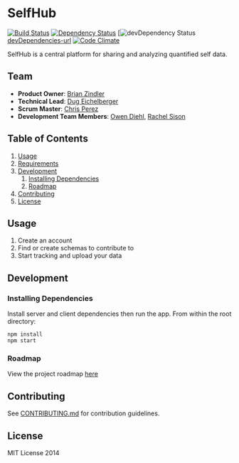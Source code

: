 SelfHub
=======
[![Build Status][build-img]][build-url]
[![Dependency Status][dependencies-img]][dependencies-url]
[![devDependency Status][devDependencies-img][devDependencies-url]
[![Code Climate][climate-img]][climate-url]

SelfHub is a central platform for sharing and analyzing quantified self data.

## Team

  - __Product Owner__: [Brian Zindler](https://github.com/zindlerb)
  - __Technical Lead__: [Dug Eichelberger](https://github.com/dduugg)
  - __Scrum Master__: [Chris Perez](https://github.com/cmperez)
  - __Development Team Members__: [Owen Diehl](https://github.com/owen-d), [Rachel Sison](https://github.com/rachelsison)

## Table of Contents

1. [Usage](#Usage)
1. [Requirements](#requirements)
1. [Development](#development)
    1. [Installing Dependencies](#installing-dependencies)
    1. [Roadmap](#roadmap)
1. [Contributing](#contributing)
1. [License](#license)

## Usage

1. Create an account
2. Find or create schemas to contribute to
3. Start tracking and upload your data

## Development

### Installing Dependencies
Install server and client dependencies then run the app. From within the root directory:

```
npm install
npm start
```

### Roadmap

View the project roadmap [here][roadmap-url]

## Contributing

See [CONTRIBUTING.md][contributing-url] for contribution guidelines.

## License

MIT License 2014

[build-img]: https://travis-ci.org/selfhub/selfhub.svg
[build-url]: https://travis-ci.org/selfhub/selfhub
[climate-img]: https://codeclimate.com/github/selfhub/selfhub/badges/gpa.svg
[climate-url]: https://codeclimate.com/github/selfhub/selfhub
[contributing-url]: https://github.com/selfhub/selfhub/blob/develop/CONTRIBUTING.md
[dependencies-img]: https://david-dm.org/selfhub/selfhub.svg
[dependencies-url]: https://david-dm.org/selfhub/selfhub
[devDependencies-img]: https://david-dm.org/selfhub/selfhub/dev-status.svg
[devDependencies-url]: https://david-dm.org/selfhub/selfhub#info=devDependencies
[roadmap-url]: https://github.com/selfhub/selfhub/wiki/Roadmap
